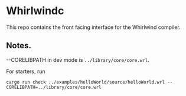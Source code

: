 # Whirlwindc

This repo contains the front facing interface for the Whirlwind compiler.

## Notes.

--CORELIBPATH in dev mode is `../library/core/core.wrl`.

For starters, run

```
cargo run check ../examples/helloWorld/source/helloWorld.wrl --CORELIBPATH=../library/core/core.wrl
```
